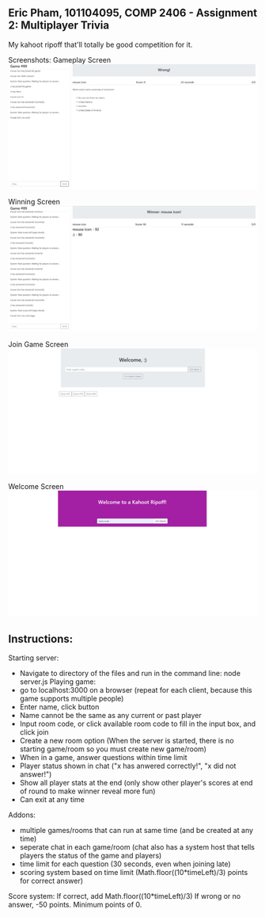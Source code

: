 Eric Pham, 101104095, COMP 2406 - Assignment 2: Multiplayer Trivia
----------------------------
My kahoot ripoff that'll totally be good competition for it.

Screenshots:
Gameplay Screen
![gameplay](/images/triviaGameplay.png)

Winning Screen
![winner](/images/triviaWinner.png)

Join Game Screen
![joining](/images/triviaSign.png)

Welcome Screen
![welcome](/images/triviaMenu.png)

Instructions:
-------------
Starting server:
- Navigate to directory of the files and run in the command line: node server.js
Playing game:
- go to localhost:3000 on a browser (repeat for each client, because this game supports multiple people)
- Enter name, click button
- Name cannot be the same as any current or past player
- Input room code, or click available room code to fill in the input box, and click join
- Create a new room option (When the server is started, there is no starting game/room so you must create new game/room)
- When in a game, answer questions within time limit
- Player status shown in chat ("x has anwered correctly!", "x did not answer!")
- Show all player stats at the end (only show other player's scores at end of round to make winner reveal more fun)
- Can exit at any time

Addons:
- multiple games/rooms that can run at same time (and be created at any time)
- seperate chat in each game/room (chat also has a system host that tells players the status of the game and players)
- time limit for each question (30 seconds, even when joining late)
- scoring system based on time limit (Math.floor((10*timeLeft)/3) points for correct answer)

Score system:
If correct, add Math.floor((10*timeLeft)/3)
If wrong or no answer, -50 points. Minimum points of 0.
